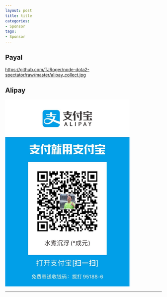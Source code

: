 ```yaml
---
layout: post
title: title
categories:
- Sponsor
tags:
- Sponsor
---
```


     
	 
## Payal
<a href="https://paypal.me/rgrl">https://github.com/TJRoger/node-dota2-spectator/raw/master/alipay_collect.jpg</a>
## Alipay
<img src="https://github.com/TJRoger/node-dota2-spectator/raw/master/alipay_collect.jpg" width=400px></img>

----
